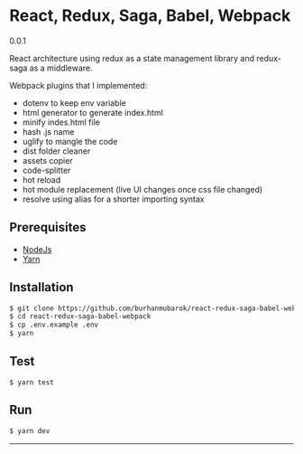 # React, Redux, Saga, Babel, Webpack

0.0.1

React architecture using redux as a state management library and redux-saga as a middleware.

Webpack plugins that I implemented:

- dotenv to keep env variable
- html generator to generate index.html
- minify indes.html file
- hash .js name
- uglify to mangle the code
- dist folder cleaner
- assets copier
- code-splitter
- hot reload
- hot module replacement (live UI changes once css file changed)
- resolve using alias for a shorter importing syntax

## Prerequisites

- [NodeJs](https://nodejs.org)
- [Yarn](https://yarnpkg.com)

## Installation

```bash
$ git clone https://github.com/burhanmubarok/react-redux-saga-babel-webpack
$ cd react-redux-saga-babel-webpack
$ cp .env.example .env
$ yarn
```

## Test

```
$ yarn test
```

## Run

```bash
$ yarn dev
```

---
